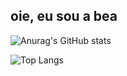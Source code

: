 ## oie, eu sou a bea

![Anurag's GitHub stats](https://github-readme-stats.vercel.app/api?username=beantz&show_icons=true&theme=dracula)


![Top Langs](https://github-readme-stats.vercel.app/api/top-langs/?username=beantz&layout=compact)


